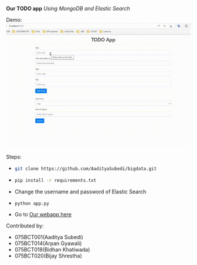 **Our TODO app**
_Using MongoDB and Elastic Search_

Demo:
![GIF of our demo](./Asset/Demo.gif)

Steps:

- ```bash
  git clone https://github.com/AadityaSubedi/bigdata.git
  ```
- ```bash
  pip install -r requirements.txt
  ```
- Change the username and password of Elastic Search
- ```bash
  python app.py
  ```
- Go to [Our webapp here](localhost:5000)

Contributed by:

- 075BCT001(Aaditya Subedi)
- 075BCT014(Arpan Gyawali)
- 075BCT018(Bidhan Khatiwada)
- 075BCT020(Bijay Shrestha)
